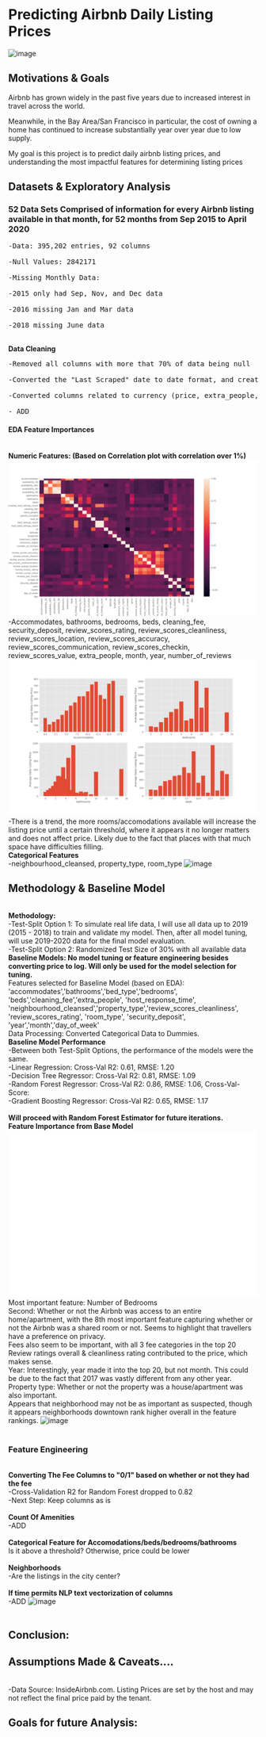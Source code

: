 # Predicting Airbnb Daily Listing Prices
![image](https://moneymorning.com/wp-content/blogs.dir/1/files/2019/04/shutterstock_712018732-1280x720.jpg)

## Motivations & Goals
Airbnb has grown widely in the past five years due to increased interest in travel across the world.

Meanwhile, in the Bay Area/San Francisco in particular, the cost of owning a home has continued to increase substantially year over year due to low supply. 

My goal is this project is to predict daily airbnb listing prices, and understanding the most impactful features for determining listing prices

## Datasets & Exploratory Analysis

### 52 Data Sets Comprised of information for every Airbnb listing available in that month, for 52 months from Sep 2015 to April 2020
<pre>-Data: 395,202 entries, 92 columns
<br>-Null Values: 2842171 
<br>-Missing Monthly Data: 
<br>-2015 only had Sep, Nov, and Dec data
<br>-2016 missing Jan and Mar data
<br>-2018 missing June data</pre>
<br>**Data Cleaning**
<pre>-Removed all columns with more that 70% of data being null
<br>-Converted the "Last Scraped" date to date format, and created additional date features to indicate year, month-year, month, dayofweek, and day
<br>-Converted columns related to currency (price, extra_people, security_deposit and cleaning_fee] from string to float, removed '$'
<br>- ADD</pre>
#### EDA Feature Importances
<br>**Numeric Features: (Based on Correlation plot with correlation over 1%)**
![image](https://github.com/sherryduong93/Predict_AirBnB_Listings/blob/working/Graphs/numeric_corr.png)
<br>-Accommodates, bathrooms, bedrooms, beds, cleaning_fee, security_deposit, review_scores_rating, review_scores_cleanliness, review_scores_location,   review_scores_accuracy, review_scores_communication, review_scores_checkin, review_scores_value, extra_people, month, year, number_of_reviews
![image](https://github.com/sherryduong93/Predict_AirBnB_Listings/blob/working/Graphs/price_vs_accom.png)
-There is a trend, the more rooms/accomodations available will increase the listing price until a certain threshold, where it appears it no longer matters and does not affect price. Likely due to the fact that places with that much space have difficulties filling.
<br>**Categorical Features**
<br>-neighbourhood_cleansed, property_type, room_type
![image](ADD)


## Methodology & Baseline Model
<br>**Methodology:** 
<br>-Test-Split Option 1: To simulate real life data, I will use all data up to 2019 (2015 - 2018) to train and validate my model. Then, after all model tuning, will use 2019-2020 data for the final model evaluation.
<br>-Test-Split Option 2: Randomized Test Size of 30% with all available data
<br> **Baseline Models: No model tuning or feature engineering besides converting price to log. Will only be used for the model selection for tuning.** 
<br>Features selected for Baseline Model (based on EDA): 'accommodates','bathrooms','bed_type','bedrooms', 'beds','cleaning_fee','extra_people', 'host_response_time', 'neighbourhood_cleansed','property_type','review_scores_cleanliness', 'review_scores_rating', 'room_type', 'security_deposit', 'year','month','day_of_week'
<br>Data Processing: Converted Categorical Data to Dummies.
<br>**Baseline Model Performance**
<br>-Between both Test-Split Options, the performance of the models were the same.
<br>-Linear Regression: Cross-Val R2: 0.61, RMSE: 1.20
<br>-Decision Tree Regressor: Cross-Val R2: 0.81, RMSE: 1.09
<br>-Random Forest Regressor: Cross-Val R2: 0.86, RMSE: 1.06, Cross-Val-Score: 
<br>-Gradient Boosting Regressor: Cross-Val R2: 0.65, RMSE: 1.17
<br><br>**Will proceed with Random Forest Estimator for future iterations.**
<br>**Feature Importance from Base Model**
![image](https://github.com/sherryduong93/Predict_AirBnB_Listings/blob/working/Graphs/Feature_imp_BaseModel_RF.png)
<br>Most important feature: Number of Bedrooms
<br>Second: Whether or not the Airbnb was access to an entire home/apartment, with the 8th most important feature capturing whether or not the Airbnb was a shared room or not. Seems to highlight that travellers have a preference on privacy.
<br>Fees also seem to be important, with all 3 fee categories in the top 20
<br>Review ratings overall & cleanliness rating contributed to the price, which makes sense.
<br>Year: Interestingly, year made it into the top 20, but not month. This could be due to the fact that 2017 was vastly different from any other year.
<br>Property type: Whether or not the property was a house/apartment was also important.
<br>Appears that neighborhood may not be as important as suspected, though it appears neighborhoods downtown rank higher overall in the feature rankings.
![image](ADD)
<br><br>
### Feature Engineering
<br>**Converting The Fee Columns to "0/1" based on whether or not they had the fee**
<br>-Cross-Validation R2 for Random Forest dropped to 0.82
<br>-Next Step: Keep columns as is
<br><br>**Count Of Amenities**
<br>-ADD
<br><br>**Categorical Feature for Accomodations/beds/bedrooms/bathrooms**
<br>Is it above a threshold? Otherwise, price could be lower
<br><br>**Neighborhoods**
<br>-Are the listings in the city center?
<br><br>**If time permits NLP text vectorization of columns**
<br>-ADD
![image](ADD)
<br><br>



## Conclusion: 



## Assumptions Made & Caveats....
<br>-Data Source: InsideAirbnb.com. Listing Prices are set by the host and may not reflect the final price paid by the tenant.

## Goals for future Analysis:


